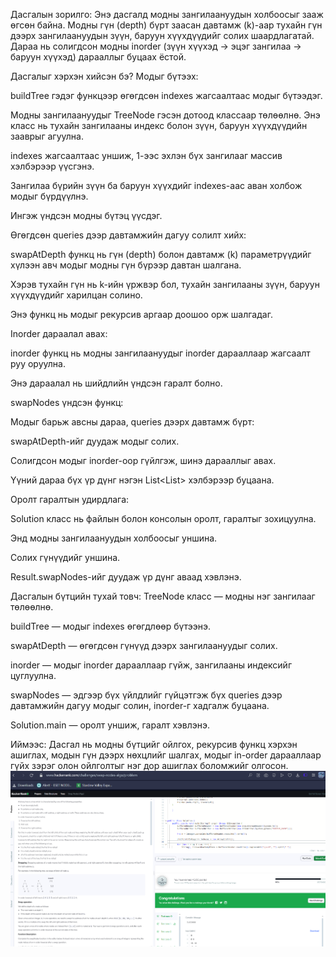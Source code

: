 Дасгалын зорилго:
Энэ дасгалд модны зангилаануудын холбоосыг зааж өгсөн байна. Модны гүн (depth) бүрт заасан давтамж (k)-аар тухайн гүн дээрх зангилаануудын зүүн, баруун хүүхдүүдийг солих шаардлагатай. Дараа нь солигдсон модны inorder (зүүн хүүхэд → эцэг зангилаа → баруун хүүхэд) дарааллыг буцаах ёстой.

Дасгалыг хэрхэн хийсэн бэ?
Модыг бүтээх:

buildTree гэдэг функцээр өгөгдсөн indexes жагсаалтаас модыг бүтээдэг.

Модны зангилаануудыг TreeNode гэсэн дотоод классаар төлөөлнө. Энэ класс нь тухайн зангилааны индекс болон зүүн, баруун хүүхдүүдийн зааврыг агуулна.

indexes жагсаалтаас уншиж, 1-ээс эхлэн бүх зангилааг массив хэлбэрээр үүсгэнэ.

Зангилаа бүрийн зүүн ба баруун хүүхдийг indexes-аас аван холбож модыг бүрдүүлнэ.

Ингэж үндсэн модны бүтэц үүсдэг.

Өгөгдсөн queries дээр давтамжийн дагуу солилт хийх:

swapAtDepth функц нь гүн (depth) болон давтамж (k) параметрүүдийг хүлээн авч модыг модны гүн бүрээр давтан шалгана.

Хэрэв тухайн гүн нь k-ийн үржвэр бол, тухайн зангилааны зүүн, баруун хүүхдүүдийг харилцан солино.

Энэ функц нь модыг рекурсив аргаар доошоо орж шалгадаг.

Inorder дараалал авах:

inorder функц нь модны зангилаануудыг inorder дарааллаар жагсаалт руу оруулна.

Энэ дараалал нь шийдлийн үндсэн гаралт болно.

swapNodes үндсэн функц:

Модыг барьж авсны дараа, queries дээрх давтамж бүрт:

swapAtDepth-ийг дуудаж модыг солих.

Солигдсон модыг inorder-оор гүйлгэж, шинэ дарааллыг авах.

Үүний дараа бүх үр дүнг нэгэн List<List<Integer>> хэлбэрээр буцаана.

Оролт гаралтын удирдлага:

Solution класс нь файлын болон консолын оролт, гаралтыг зохицуулна.

Энд модны зангилаануудын холбоосыг уншина.

Солих гүнүүдийг уншина.

Result.swapNodes-ийг дуудаж үр дүнг аваад хэвлэнэ.

Дасгалын бүтцийн тухай товч:
TreeNode класс — модны нэг зангилааг төлөөлнө.

buildTree — модыг indexes өгөгдлөөр бүтээнэ.

swapAtDepth — өгөгдсөн гүнүүд дээрх зангилаануудыг солих.

inorder — модыг inorder дарааллаар гүйж, зангилааны индексийг цуглуулна.

swapNodes — эдгээр бүх үйлдлийг гүйцэтгэж бүх queries дээр давтамжийн дагуу модыг солин, inorder-г хадгалж буцаана.

Solution.main — оролт уншиж, гаралт хэвлэнэ.

Иймээс:
Дасгал нь модны бүтцийг ойлгох, рекурсив функц хэрхэн ашиглах, модын гүн дээрх нөхцлийг шалгах, модыг in-order дарааллаар гүйх зэрэг олон ойлголтыг нэг дор ашиглах боломжийг олгосон.
![alt text](<Screenshot 2025-06-09 165434.png>)